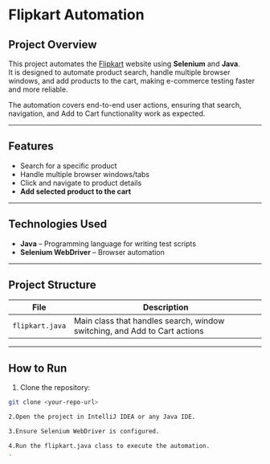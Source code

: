 # Flipkart Automation

## Project Overview
This project automates the [Flipkart](https://www.flipkart.com/) website using **Selenium** and **Java**.  
It is designed to automate product search, handle multiple browser windows, and add products to the cart, making e-commerce testing faster and more reliable.

The automation covers end-to-end user actions, ensuring that search, navigation, and Add to Cart functionality work as expected.

---

## Features
- Search for a specific product  
- Handle multiple browser windows/tabs  
- Click and navigate to product details  
- **Add selected product to the cart**  

---

## Technologies Used
- **Java** – Programming language for writing test scripts  
- **Selenium WebDriver** – Browser automation  

---

## Project Structure

| File | Description |
|------|-------------|
| `flipkart.java` | Main class that handles search, window switching, and Add to Cart actions |

---

## How to Run
1. Clone the repository:  
```bash
git clone <your-repo-url>

2.Open the project in IntelliJ IDEA or any Java IDE.

3.Ensure Selenium WebDriver is configured.

4.Run the flipkart.java class to execute the automation.
.
